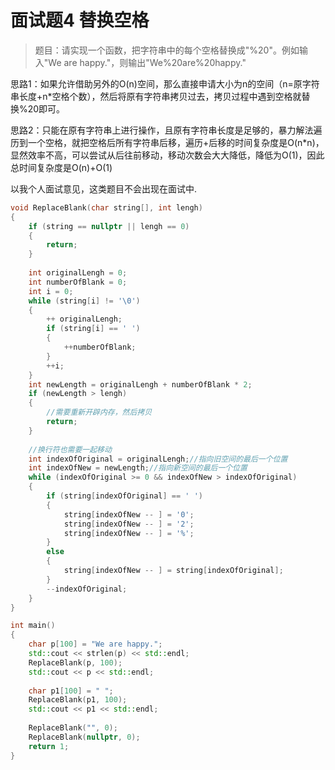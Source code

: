 # 面试题4 替换空格

>题目：请实现一个函数，把字符串中的每个空格替换成"%20"。例如输入"We are happy."，则输出"We%20are%20happy."

思路1：如果允许借助另外的O(n)空间，那么直接申请大小为n的空间（n=原字符串长度+n*空格个数），然后将原有字符串拷贝过去，拷贝过程中遇到空格就替换%20即可。

思路2：只能在原有字符串上进行操作，且原有字符串长度是足够的，暴力解法遍历到一个空格，就把空格后所有字符串后移，遍历+后移的时间复杂度是O(n*n)，显然效率不高，可以尝试从后往前移动，移动次数会大大降低，降低为O(1)，因此总时间复杂度是O(n)+O(1)

以我个人面试意见，这类题目不会出现在面试中.



```c++
void ReplaceBlank(char string[], int lengh)
{
    if (string == nullptr || lengh == 0)
    {
        return;
    }
    
    int originalLengh = 0;
    int numberOfBlank = 0;
    int i = 0;
    while (string[i] != '\0')
    {
        ++ originalLengh;
        if (string[i] == ' ')
        {
            ++numberOfBlank;
        }
        ++i;
    }
    int newLength = originalLengh + numberOfBlank * 2;
    if (newLength > lengh)
    {
        //需要重新开辟内存，然后拷贝
        return;
    }
    
    //换行符也需要一起移动
    int indexOfOriginal = originalLengh;//指向旧空间的最后一个位置
    int indexOfNew = newLength;//指向新空间的最后一个位置
    while (indexOfOriginal >= 0 && indexOfNew > indexOfOriginal)
    {
        if (string[indexOfOriginal] == ' ')
        {
            string[indexOfNew -- ] = '0';
            string[indexOfNew -- ] = '2';
            string[indexOfNew -- ] = '%';
        }
        else
        {
            string[indexOfNew -- ] = string[indexOfOriginal];
        }
        --indexOfOriginal;
    }
}

int main()
{
    char p[100] = "We are happy.";
    std::cout << strlen(p) << std::endl;
    ReplaceBlank(p, 100);
    std::cout << p << std::endl;
    
    char p1[100] = " ";
    ReplaceBlank(p1, 100);
    std::cout << p1 << std::endl;
    
    ReplaceBlank("", 0);
    ReplaceBlank(nullptr, 0);
    return 1;
}
```

